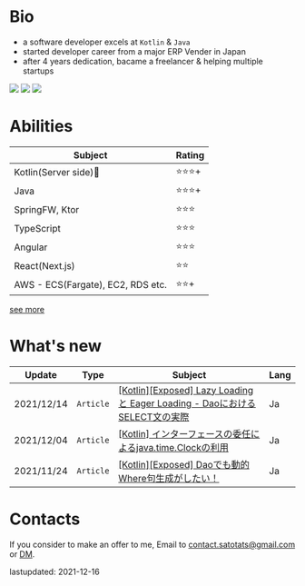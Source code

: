 # Bio
- a software developer excels at `Kotlin` & `Java`
- started developer career from a major ERP Vender in Japan
- after 4 years dedication, bacame a freelancer & helping multiple startups

[![](https://img.shields.io/badge/-Twitter-blue)](https://twitter.com/4_5tatami)
[![](https://img.shields.io/badge/-Qiita-brightgreen)](https://qiita.com/sato_tats)
[![](https://img.shields.io/badge/-GitHub-lightgray)](https://github.com/satotats)

# Abilities
|Subject|Rating|
|---|---|
|Kotlin(Server side)🎉|⭐⭐⭐+|
|Java|⭐⭐⭐+|    
|SpringFW, Ktor|⭐⭐⭐|
|TypeScript|⭐⭐⭐|
|Angular|⭐⭐⭐|
|React(Next.js)|⭐⭐|
|AWS - ECS(Fargate), EC2, RDS etc.|⭐⭐+|
[see more](https://github.com/satotats/satotats/tree/master/abilities)

# What's new 
|Update|Type|Subject|Lang|
|---|---|---|---|
|2021/12/14|`Article`|[[Kotlin][Exposed] Lazy Loading と Eager Loading - DaoにおけるSELECT文の実際](https://qiita.com/sato_tats/items/6ef8c220eedb32a42695)|Ja|
|2021/12/04|`Article`|[[Kotlin] インターフェースの委任によるjava.time.Clockの利用](https://qiita.com/sato_tats/items/8b8612897c63c19964c2)|Ja|
|2021/11/24|`Article`|[[Kotlin][Exposed] Daoでも動的Where句生成がしたい！](https://qiita.com/sato_tats/items/b47c2f8ec834c28c620b)|Ja|

# Contacts
If you consider to make an offer to me, Email to contact.satotats@gmail.com or [DM](https://twitter.com/4_5tatami). 

lastupdated: 2021-12-16
